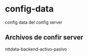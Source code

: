 # config-data
config data del config server

Archivos de confir server
-

nttdata-backend-activo-pasivo
